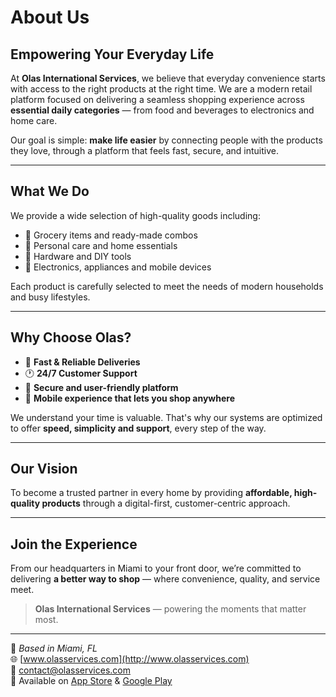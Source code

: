 # About Us

## Empowering Your Everyday Life

At **Olas International Services**, we believe that everyday convenience starts with access to the right products at the right time. We are a modern retail platform focused on delivering a seamless shopping experience across **essential daily categories** — from food and beverages to electronics and home care.

Our goal is simple: **make life easier** by connecting people with the products they love, through a platform that feels fast, secure, and intuitive.

---

## What We Do

We provide a wide selection of high-quality goods including:

- 🥗 Grocery items and ready-made combos  
- 🧴 Personal care and home essentials  
- 🔧 Hardware and DIY tools  
- 📱 Electronics, appliances and mobile devices  

Each product is carefully selected to meet the needs of modern households and busy lifestyles.

---

## Why Choose Olas?

- 🚚 **Fast & Reliable Deliveries**  
- 🕐 **24/7 Customer Support**  
- 🔐 **Secure and user-friendly platform**  
- 📱 **Mobile experience that lets you shop anywhere**  

We understand your time is valuable. That's why our systems are optimized to offer **speed, simplicity and support**, every step of the way.

---

## Our Vision

To become a trusted partner in every home by providing **affordable, high-quality products** through a digital-first, customer-centric approach.

---

## Join the Experience

From our headquarters in Miami to your front door, we’re committed to delivering **a better way to shop** — where convenience, quality, and service meet.

> **Olas International Services** — powering the moments that matter most.

---

📍 *Based in Miami, FL*  
🌐 [www.olasservices.com](http://www.olasservices.com)  
📧 contact@olasservices.com  
📱 Available on [App Store](#) & [Google Play](#)
